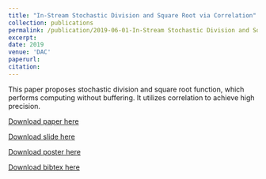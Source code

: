 ```yaml
---
title: "In-Stream Stochastic Division and Square Root via Correlation"
collection: publications
permalink: /publication/2019-06-01-In-Stream Stochastic Division and Square Root via Correlation
excerpt:
date: 2019
venue: 'DAC'
paperurl:
citation:
---
```

This paper proposes stochastic division and square root function, which performs computing without buffering. It utilizes correlation to achieve high precision.

[Download paper here](https://diwu1990.github.io/files/dac2019_paper.pdf)

[Download slide here](https://diwu1990.github.io/files/dac2019_slide.pdf)

[Download poster here](https://diwu1990.github.io/files/dac2019_poster.pdf)

[Download bibtex here](https://diwu1990.github.io/files/dac2019_paper.bib)
